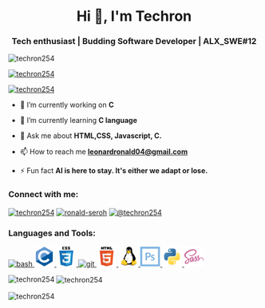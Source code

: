 <h1 align="center">Hi 👋, I'm Techron</h1>
<h3 align="center">Tech enthusiast | Budding Software Developer | ALX_SWE#12</h3>

<p align="left"> <img src="https://komarev.com/ghpvc/?username=techron254&label=Profile%20views&color=0e75b6&style=flat" alt="techron254" /> </p>

<p align="left"> <a href="https://github.com/ryo-ma/github-profile-trophy"><img src="https://github-profile-trophy.vercel.app/?username=techron254" alt="techron254" /></a> </p>

<p align="left"> <a href="https://twitter.com/techron254" target="blank"><img src="https://img.shields.io/twitter/follow/techron254?logo=twitter&style=for-the-badge" alt="techron254" /></a> </p>

- 🔭 I’m currently working on **C**

- 🌱 I’m currently learning **C language**

- 💬 Ask me about **HTML,CSS, Javascript, C.**

- 📫 How to reach me **leonardronald04@gmail.com**

- ⚡ Fun fact **AI is here to stay. It's either we adapt or lose.**

<h3 align="left">Connect with me:</h3>
<p align="left">
<a href="https://twitter.com/techron254" target="blank"><img align="center" src="https://raw.githubusercontent.com/rahuldkjain/github-profile-readme-generator/master/src/images/icons/Social/twitter.svg" alt="techron254" height="30" width="40" /></a>
<a href="https://linkedin.com/in/ronald-seroh" target="blank"><img align="center" src="https://raw.githubusercontent.com/rahuldkjain/github-profile-readme-generator/master/src/images/icons/Social/linked-in-alt.svg" alt="ronald-seroh" height="30" width="40" /></a>
<a href="https://instagram.com/@techron254" target="blank"><img align="center" src="https://raw.githubusercontent.com/rahuldkjain/github-profile-readme-generator/master/src/images/icons/Social/instagram.svg" alt="@techron254" height="30" width="40" /></a>
</p>

<h3 align="left">Languages and Tools:</h3>
<p align="left"> <a href="https://www.gnu.org/software/bash/" target="_blank" rel="noreferrer"> <img src="https://www.vectorlogo.zone/logos/gnu_bash/gnu_bash-icon.svg" alt="bash" width="40" height="40"/> </a> <a href="https://www.cprogramming.com/" target="_blank" rel="noreferrer"> <img src="https://raw.githubusercontent.com/devicons/devicon/master/icons/c/c-original.svg" alt="c" width="40" height="40"/> </a> <a href="https://www.w3schools.com/css/" target="_blank" rel="noreferrer"> <img src="https://raw.githubusercontent.com/devicons/devicon/master/icons/css3/css3-original-wordmark.svg" alt="css3" width="40" height="40"/> </a> <a href="https://git-scm.com/" target="_blank" rel="noreferrer"> <img src="https://www.vectorlogo.zone/logos/git-scm/git-scm-icon.svg" alt="git" width="40" height="40"/> </a> <a href="https://www.w3.org/html/" target="_blank" rel="noreferrer"> <img src="https://raw.githubusercontent.com/devicons/devicon/master/icons/html5/html5-original-wordmark.svg" alt="html5" width="40" height="40"/> </a> <a href="https://www.linux.org/" target="_blank" rel="noreferrer"> <img src="https://raw.githubusercontent.com/devicons/devicon/master/icons/linux/linux-original.svg" alt="linux" width="40" height="40"/> </a> <a href="https://www.photoshop.com/en" target="_blank" rel="noreferrer"> <img src="https://raw.githubusercontent.com/devicons/devicon/master/icons/photoshop/photoshop-line.svg" alt="photoshop" width="40" height="40"/> </a> <a href="https://www.python.org" target="_blank" rel="noreferrer"> <img src="https://raw.githubusercontent.com/devicons/devicon/master/icons/python/python-original.svg" alt="python" width="40" height="40"/> </a> <a href="https://sass-lang.com" target="_blank" rel="noreferrer"> <img src="https://raw.githubusercontent.com/devicons/devicon/master/icons/sass/sass-original.svg" alt="sass" width="40" height="40"/> </a> </p>

<p><img align="left" src="https://github-readme-stats.vercel.app/api/top-langs?username=techron254&show_icons=true&locale=en&layout=compact" alt="techron254" /></p>

<p>&nbsp;<img align="center" src="https://github-readme-stats.vercel.app/api?username=techron254&show_icons=true&locale=en" alt="techron254" /></p>

<p><img align="center" src="https://github-readme-streak-stats.herokuapp.com/?user=techron254&" alt="techron254" /></p>

